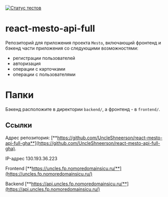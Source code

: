 [![Статус тестов](../../actions/workflows/tests.yml/badge.svg)](../../actions/workflows/tests.yml)

# react-mesto-api-full
Репозиторий для приложения проекта `Mesto`, включающий фронтенд и бэкенд части приложения со следующими возможностями: 
- регистрации пользователей
- авторизация 
- операции с карточками
- операции с пользователями

# Папки
Бэкенд расположите в директории `backend/`, а фронтенд - в `frontend/`. 
  
## Ссылки 

Адрес репозитория: [**https://github.com/UncleShneerson/react-mesto-api-full-gha**](https://github.com/UncleShneerson/react-mesto-api-full-gha).

IP-адрес 130.193.36.223

Frontend [**https://uncles.fp.nomoredomainsicu.ru/**](https://uncles.fp.nomoredomainsicu.ru/)

Backend [**https://api.uncles.fp.nomoredomainsicu.ru/**](https://api.uncles.fp.nomoredomainsicu.ru/)
